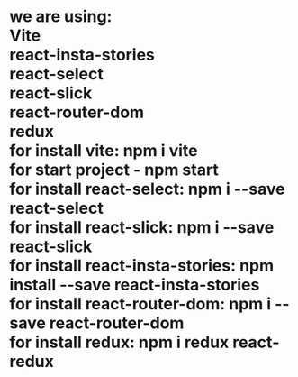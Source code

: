 # we are using:<br/> Vite<br/> react-insta-stories<br/> react-select<br/> react-slick<br/> react-router-dom<br/> redux <br /> for install vite: npm i vite <br /> for start project - npm start <br /> for install react-select: npm i --save react-select <br /> for install react-slick: npm i --save react-slick <br /> for install react-insta-stories: npm install --save react-insta-stories <br /> for install react-router-dom: npm i --save react-router-dom <br/> for install redux: npm i redux react-redux
